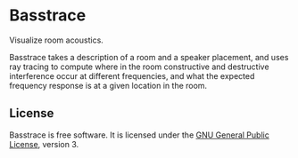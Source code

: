 # Basstrace

Visualize room acoustics.

Basstrace takes a description of a room and a speaker placement, and uses ray
tracing to compute where in the room constructive and destructive interference
occur at different frequencies, and what the expected frequency response is at
a given location in the room.

## License

Basstrace is free software. It is licensed under the
[GNU General Public License][gplv3], version 3.

[gplv3]: https://www.gnu.org/licenses/gpl-3.0.html
